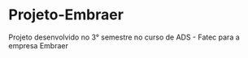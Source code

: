 # Projeto-Embraer
Projeto desenvolvido no 3° semestre no curso de ADS - Fatec para a empresa Embraer
